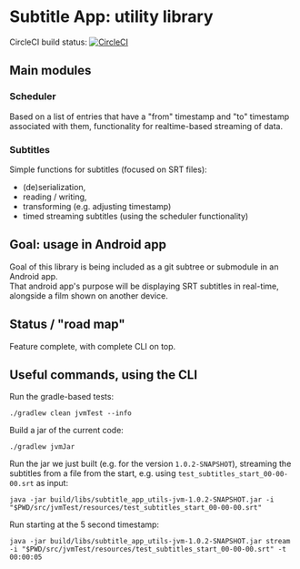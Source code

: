 # Subtitle App: utility library

CircleCI build status: [![CircleCI](https://circleci.com/gh/ArchibaldBienetre/subtitle_app_utils/tree/master.svg?style=svg)](https://circleci.com/gh/ArchibaldBienetre/subtitle_app_utils/tree/master)

## Main modules

### Scheduler 

Based on a list of entries that have a "from" timestamp and "to" timestamp associated with them, 
functionality for realtime-based streaming of data.

### Subtitles

Simple functions for subtitles (focused on SRT files): 
* (de)serialization, 
* reading / writing, 
* transforming (e.g. adjusting timestamp)
* timed streaming subtitles (using the scheduler functionality)

## Goal: usage in Android app

Goal of this library is being included as a git subtree or submodule in an Android app.  
That android app's purpose will be displaying SRT subtitles in real-time, alongside a film shown on another device.

## Status / "road map"

Feature complete, with complete CLI on top.

## Useful commands, using the CLI

Run the gradle-based tests: 
```
./gradlew clean jvmTest --info
```

Build a jar of the current code:
```
./gradlew jvmJar
```

Run the jar we just built (e.g. for the version `1.0.2-SNAPSHOT`), streaming the subtitles from a file from the start, e.g. using `test_subtitles_start_00-00-00.srt` as input:
```
java -jar build/libs/subtitle_app_utils-jvm-1.0.2-SNAPSHOT.jar -i "$PWD/src/jvmTest/resources/test_subtitles_start_00-00-00.srt"
```

Run starting at the 5 second timestamp:
```
java -jar build/libs/subtitle_app_utils-jvm-1.0.2-SNAPSHOT.jar stream -i "$PWD/src/jvmTest/resources/test_subtitles_start_00-00-00.srt" -t 00:00:05
```